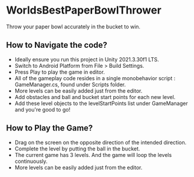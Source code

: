 # WorldsBestPaperBowlThrower
Throw your paper bowl accurately in the bucket to win.

## How to Navigate the code?
- Ideally ensure you run this project in Unity 2021.3.30f1 LTS.
- Switch to Android Platform from File > Build Settings.
- Press Play to play the game in editor.
- All of the gameplay code resides in a single monobehavior script : GameManager.cs, found under Scripts folder.
- More levels can be easily added just from the editor.
- Add obstacles and ball and bucket start points for each new level.
- Add these level objects to the levelStartPoints list under GameManager and you're good to go!

## How to Play the Game?
- Drag on the screen on the opposite direction of the intended direction.
- Complete the level by putting the ball in the bucket.
- The current game has 3 levels. And the game will loop the levels continuously.
- More levels can be easily added just from the editor.
